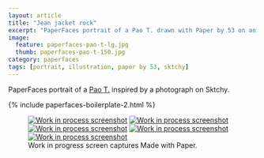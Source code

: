 ```yaml
---
layout: article
title: "Jean jacket rock"
excerpt: "PaperFaces portrait of a Pao T. drawn with Paper by 53 on an iPad."
image: 
  feature: paperfaces-pao-t-lg.jpg
  thumb: paperfaces-pao-t-150.jpg
category: paperfaces
tags: [portrait, illustration, paper by 53, sktchy]
---
```


PaperFaces portrait of a [Pao T.](http://sktchy.com/LWk59H) inspired by a photograph on Sktchy.

{% include paperfaces-boilerplate-2.html %}

<figure class="third">
	<a href="{{ site.url }}/images/paperfaces-pao-t-process-1-lg.jpg"><img src="{{ site.url }}/images/paperfaces-pao-t-process-1-600.jpg" alt="Work in process screenshot"></a>
	<a href="{{ site.url }}/images/paperfaces-pao-t-process-2-lg.jpg"><img src="{{ site.url }}/images/paperfaces-pao-t-process-2-600.jpg" alt="Work in process screenshot"></a>
	<a href="{{ site.url }}/images/paperfaces-pao-t-process-3-lg.jpg"><img src="{{ site.url }}/images/paperfaces-pao-t-process-3-600.jpg" alt="Work in process screenshot"></a>
	<a href="{{ site.url }}/images/paperfaces-pao-t-process-4-lg.jpg"><img src="{{ site.url }}/images/paperfaces-pao-t-process-4-600.jpg" alt="Work in process screenshot"></a>
	<a href="{{ site.url }}/images/paperfaces-pao-t-process-5-lg.jpg"><img src="{{ site.url }}/images/paperfaces-pao-t-process-5-600.jpg" alt="Work in process screenshot"></a>
	<figcaption>Work in progress screen captures Made with Paper.</figcaption>
</figure>